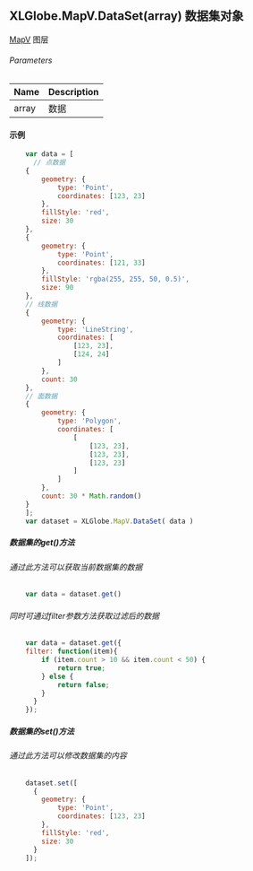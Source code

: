 ## XLGlobe.MapV.DataSet(array) 数据集对象

[MapV](https://mapv.baidu.com/ "MapV") 图层

###### Parameters

|  Name |  Description |
| ------------ | ------------ |
|  array |  数据 |

#### 示例

``` javascript
    var data = [
      // 点数据
    {
        geometry: {
            type: 'Point',
            coordinates: [123, 23]
        },
        fillStyle: 'red',
        size: 30
    },
    {
        geometry: {
            type: 'Point',
            coordinates: [121, 33]
        },
        fillStyle: 'rgba(255, 255, 50, 0.5)',
        size: 90
    },
    // 线数据
    {
        geometry: {
            type: 'LineString',
            coordinates: [
                [123, 23], 
                [124, 24]
            ]
        },
        count: 30
    },
    // 面数据
    {
        geometry: {
            type: 'Polygon',
            coordinates: [
                [
                    [123, 23], 
                    [123, 23], 
                    [123, 23]
                ]
            ]
        },
        count: 30 * Math.random()
    }
    ];
    var dataset = XLGlobe.MapV.DataSet( data )
```

##### 数据集的get()方法
###### 通过此方法可以获取当前数据集的数据
``` javascript
    var data = dataset.get()
```
###### 同时可通过filter参数方法获取过滤后的数据
``` javascript
    var data = dataset.get({
    filter: function(item){
        if (item.count > 10 && item.count < 50) {
            return true;
        } else {
            return false;
        }
      }
    });
```
##### 数据集的set()方法
###### 通过此方法可以修改数据集的内容
``` javascript
    dataset.set([
      {
        geometry: {
            type: 'Point',
            coordinates: [123, 23]
        },
        fillStyle: 'red',
        size: 30
      }
    ]);
```

